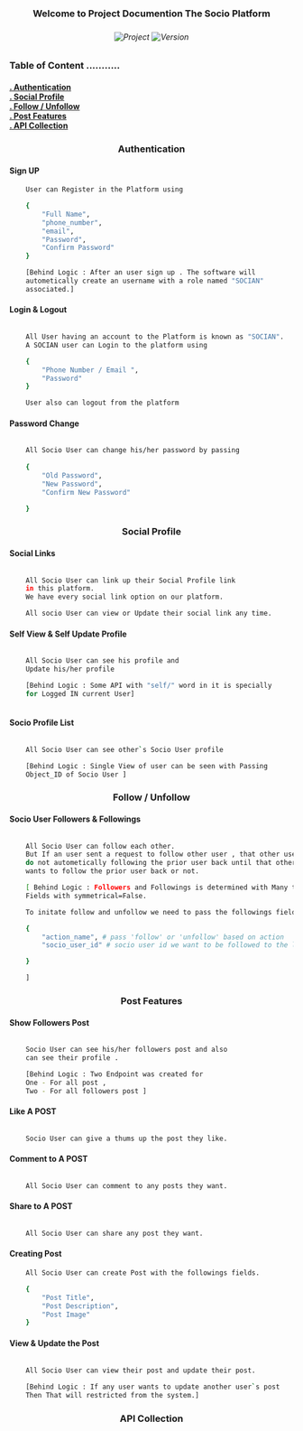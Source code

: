<h3 align="center">Welcome to Project Documention The Socio Platform<h3>
<h6 align="center">

![Project](https://img.shields.io/badge/Project-The%20Socio-blue?style=flat) 
![Version](https://img.shields.io/badge/Version-1.0.0-black?style=flat)
</h6>

<h3>Table of Content ...........</h3>
<h4>
<a href="https://github.com/yeazin/The-Socio/tree/main/docs#-authentication-">. Authentication </a> <br> 
<a href="https://github.com/yeazin/The-Socio/tree/main/docs#-social-profile-">. Social Profile</a> <br>
<a href="https://github.com/yeazin/The-Socio/tree/main/docs#-follow--unfollow-">. Follow / Unfollow </a> <br>
<a href="https://github.com/yeazin/The-Socio/tree/main/docs#-post-features-">. Post Features</a> <br>
<a href="https://github.com/yeazin/The-Socio/tree/main/docs#-api-collection-">. API Collection</a> <br>
</h4> 
    
<h3 align="center"> Authentication </h3>

#### Sign UP 
```bash
    User can Register in the Platform using

    {
        "Full Name", 
        "phone_number",
        "email",
        "Password",
        "Confirm Password"  
    }

    [Behind Logic : After an user sign up . The software will 
    autometically create an username with a role named "SOCIAN" 
    associated.]

```

#### Login & Logout 

```bash 

    All User having an account to the Platform is known as "SOCIAN".
    A SOCIAN user can Login to the platform using 

    {
        "Phone Number / Email ",
        "Password" 
    }

    User also can logout from the platform

```

#### Password Change 

```bash 

    All Socio User can change his/her password by passing 
    
    {
        "Old Password",
        "New Password",
        "Confirm New Password"

    }
```


<h3 align="center"> Social Profile </h3>

#### Social Links 

```bash

    All Socio User can link up their Social Profile link 
    in this platform.
    We have every social link option on our platform.

    All socio User can view or Update their social link any time.

```

#### Self View & Self Update Profile 

```bash 

    All Socio User can see his profile and 
    Update his/her profile 

    [Behind Logic : Some API with "self/" word in it is specially 
    for Logged IN current User]
    
```

#### Socio Profile List 

```bash 

    All Socio User can see other`s Socio User profile 

    [Behind Logic : Single View of user can be seen with Passing 
    Object_ID of Socio User ]

```
<h3 align="center"> Follow / Unfollow </h3>

#### Socio User Followers & Followings 

```bash 

    All Socio User can follow each other. 
    But If an user sent a request to follow other user , that other user 
    do not autometically following the prior user back until that other user
    wants to follow the prior user back or not.

    [ Behind Logic : Followers and Followings is determined with Many to Many to 
    Fields with symmetrical=False. 

    To initate follow and unfollow we need to pass the followings fields 

    {
        "action_name", # pass 'follow' or 'unfollow' based on action 
        "socio_user_id" # socio user id we want to be followed to the logged in user

    } 

    ]

```

<h3 align="center"> Post Features </h3>

#### Show Followers Post 

```bash 

    Socio User can see his/her followers post and also
    can see their profile . 

    [Behind Logic : Two Endpoint was created for 
    One - For all post ,
    Two - For all followers post ]

```

#### Like A POST

```bash 

    Socio User can give a thums up the post they like.

```

#### Comment to A POST

```bash 

    All Socio User can comment to any posts they want.

```

#### Share to A POST

```bash 

    All Socio User can share any post they want.

```

#### Creating Post 

```bash 
    All Socio User can create Post with the followings fields. 

    {
        "Post Title",
        "Post Description",
        "Post Image"
    }

```

#### View & Update the Post

```bash 

    All Socio User can view their post and update their post. 
    
    [Behind Logic : If any user wants to update another user`s post
    Then That will restricted from the system.]

```

<h3 align="center"> API Collection </h3>
